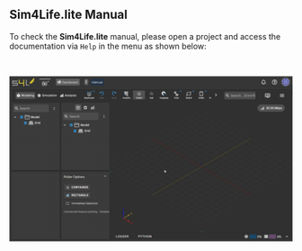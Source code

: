 ## **Sim4Life.lite** Manual

To check the **Sim4Life.lite** manual, please open a project and access the documentation via ```Help``` in the menu as shown below:

<br>
<p align="center">
  <img src="assets/s4l-docs.gif">
</p>
